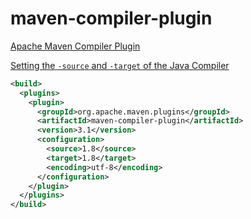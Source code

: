 # maven-compiler-plugin

[Apache Maven Compiler Plugin](https://maven.apache.org/plugins/maven-compiler-plugin/)

[Setting the `-source` and `-target` of the Java Compiler](https://maven.apache.org/plugins/maven-compiler-plugin/examples/set-compiler-source-and-target.html)

```xml
<build>
  <plugins>
    <plugin>
      <groupId>org.apache.maven.plugins</groupId>
      <artifactId>maven-compiler-plugin</artifactId>
      <version>3.1</version>
      <configuration>
        <source>1.8</source>
        <target>1.8</target>
        <encoding>utf-8</encoding>
      </configuration>
    </plugin>
  </plugins>
</build>
```
